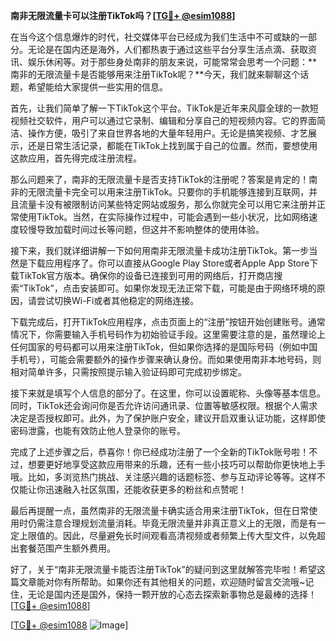 **南非无限流量卡可以注册TikTok吗？[[TG💪+ @esim1088](https://t.me/s/esim1088)]**

在当今这个信息爆炸的时代，社交媒体平台已经成为我们生活中不可或缺的一部分。无论是在国内还是海外，人们都热衷于通过这些平台分享生活点滴、获取资讯、娱乐休闲等。对于那些身处南非的朋友来说，可能常常会思考一个问题：**南非的无限流量卡是否能够用来注册TikTok呢？**今天，我们就来聊聊这个话题，希望能给大家提供一些实用的信息。

首先，让我们简单了解一下TikTok这个平台。TikTok是近年来风靡全球的一款短视频社交软件，用户可以通过它录制、编辑和分享自己的短视频内容。它的界面简洁、操作方便，吸引了来自世界各地的大量年轻用户。无论是搞笑视频、才艺展示，还是日常生活记录，都能在TikTok上找到属于自己的位置。然而，要想使用这款应用，首先得完成注册流程。

那么问题来了，南非的无限流量卡是否支持TikTok的注册呢？答案是肯定的！南非的无限流量卡完全可以用来注册TikTok。只要你的手机能够连接到互联网，并且流量卡没有被限制访问某些特定网站或服务，那么你就完全可以用它来注册并正常使用TikTok。当然，在实际操作过程中，可能会遇到一些小状况，比如网络速度较慢导致加载时间过长等问题，但这并不影响整体的使用体验。

接下来，我们就详细讲解一下如何用南非无限流量卡成功注册TikTok。第一步当然是下载应用程序了。你可以直接从Google Play Store或者Apple App Store下载TikTok官方版本。确保你的设备已连接到可用的网络后，打开商店搜索“TikTok”，点击安装即可。如果你发现无法正常下载，可能是由于网络环境的原因，请尝试切换Wi-Fi或者其他稳定的网络连接。

下载完成后，打开TikTok应用程序，点击页面上的“注册”按钮开始创建账号。通常情况下，你需要输入手机号码作为初始验证手段。这里需要注意的是，虽然理论上任何国家的号码都可以用来注册TikTok，但如果你选择的是国际号码（例如中国手机号），可能会需要额外的操作步骤来确认身份。而如果使用南非本地号码，则相对简单许多，只需按照提示输入验证码即可完成初步绑定。

接下来就是填写个人信息的部分了。在这里，你可以设置昵称、头像等基本信息。同时，TikTok还会询问你是否允许访问通讯录、位置等敏感权限。根据个人需求决定是否授权即可。此外，为了保护账户安全，建议开启双重认证功能，这样即使密码泄露，也能有效防止他人登录你的账号。

完成了上述步骤之后，恭喜你！你已经成功注册了一个全新的TikTok账号啦！不过，想要更好地享受这款应用带来的乐趣，还有一些小技巧可以帮助你更快地上手哦。比如，多浏览热门挑战、关注感兴趣的话题标签、参与互动评论等等。这样不仅能让你迅速融入社区氛围，还能收获更多的粉丝和点赞呢！

最后再提醒一点，虽然南非的无限流量卡确实适合用来注册TikTok，但在日常使用时仍需注意合理规划流量消耗。毕竟无限流量并非真正意义上的无限，而是有一定上限值的。因此，尽量避免长时间观看高清视频或者频繁上传大型文件，以免超出套餐范围产生额外费用。

好了，关于“南非无限流量卡能否注册TikTok”的疑问到这里就解答完毕啦！希望这篇文章能对你有所帮助。如果你还有其他相关的问题，欢迎随时留言交流哦~记住，无论是国内还是国外，保持一颗开放的心态去探索新事物总是最棒的选择！[[TG💪+ @esim1088](https://t.me/s/esim1088)]

[[TG💪+ @esim1088](https://t.me/s/esim1088) ![Image](https://i.postimg.cc/4NQfJmqS/Snipaste-2025-05-13-00-14-12.png)]